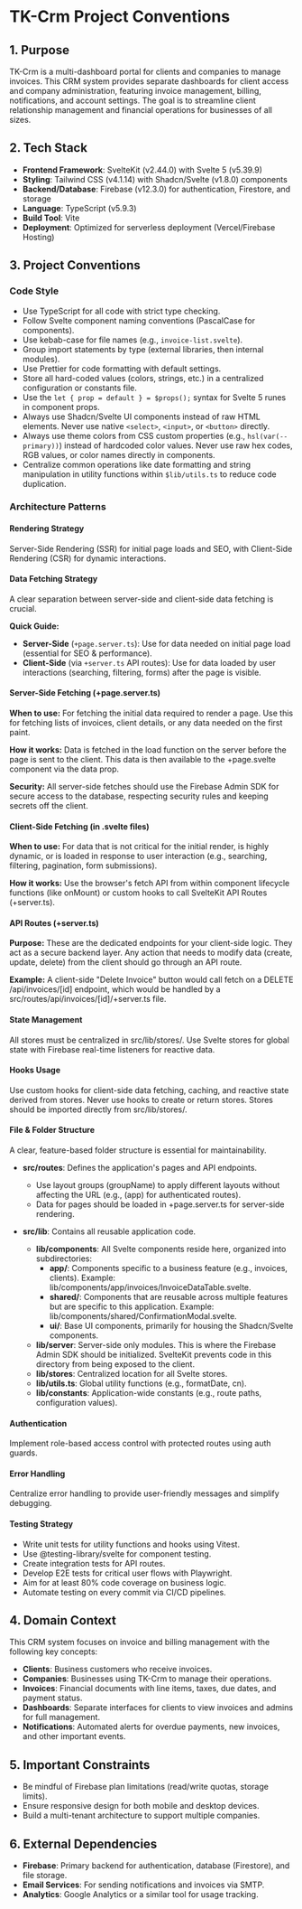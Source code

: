 # TK-Crm Project Conventions

## 1. Purpose

TK-Crm is a multi-dashboard portal for clients and companies to manage invoices. This CRM system provides separate dashboards for client access and company administration, featuring invoice management, billing, notifications, and account settings. The goal is to streamline client relationship management and financial operations for businesses of all sizes.

## 2. Tech Stack

- **Frontend Framework**: SvelteKit (v2.44.0) with Svelte 5 (v5.39.9)
- **Styling**: Tailwind CSS (v4.1.14) with Shadcn/Svelte (v1.8.0) components
- **Backend/Database**: Firebase (v12.3.0) for authentication, Firestore, and storage
- **Language**: TypeScript (v5.9.3)
- **Build Tool**: Vite
- **Deployment**: Optimized for serverless deployment (Vercel/Firebase Hosting)

## 3. Project Conventions

### Code Style

- Use TypeScript for all code with strict type checking.
- Follow Svelte component naming conventions (PascalCase for components).
- Use kebab-case for file names (e.g., `invoice-list.svelte`).
- Group import statements by type (external libraries, then internal modules).
- Use Prettier for code formatting with default settings.
- Store all hard-coded values (colors, strings, etc.) in a centralized configuration or constants file.
- Use the `let { prop = default } = $props();` syntax for Svelte 5 runes in component props.
- Always use Shadcn/Svelte UI components instead of raw HTML elements. Never use native `<select>`, `<input>`, or `<button>` directly.
- Always use theme colors from CSS custom properties (e.g., `hsl(var(--primary))`) instead of hardcoded color values. Never use raw hex codes, RGB values, or color names directly in components.
- Centralize common operations like date formatting and string manipulation in utility functions within `$lib/utils.ts` to reduce code duplication.

### Architecture Patterns

#### Rendering Strategy

Server-Side Rendering (SSR) for initial page loads and SEO, with Client-Side Rendering (CSR) for dynamic interactions.

#### Data Fetching Strategy

A clear separation between server-side and client-side data fetching is crucial.

**Quick Guide:**

- **Server-Side** (`+page.server.ts`): Use for data needed on initial page load (essential for SEO & performance).
- **Client-Side** (via `+server.ts` API routes): Use for data loaded by user interactions (searching, filtering, forms) after the page is visible.

#### Server-Side Fetching (+page.server.ts)

**When to use:** For fetching the initial data required to render a page. Use this for fetching lists of invoices, client details, or any data needed on the first paint.

**How it works:** Data is fetched in the load function on the server before the page is sent to the client. This data is then available to the +page.svelte component via the data prop.

**Security:** All server-side fetches should use the Firebase Admin SDK for secure access to the database, respecting security rules and keeping secrets off the client.

#### Client-Side Fetching (in .svelte files)

**When to use:** For data that is not critical for the initial render, is highly dynamic, or is loaded in response to user interaction (e.g., searching, filtering, pagination, form submissions).

**How it works:** Use the browser's fetch API from within component lifecycle functions (like onMount) or custom hooks to call SvelteKit API Routes (+server.ts).

#### API Routes (+server.ts)

**Purpose:** These are the dedicated endpoints for your client-side logic. They act as a secure backend layer. Any action that needs to modify data (create, update, delete) from the client should go through an API route.

**Example:** A client-side "Delete Invoice" button would call fetch on a DELETE /api/invoices/[id] endpoint, which would be handled by a src/routes/api/invoices/[id]/+server.ts file.

#### State Management

All stores must be centralized in src/lib/stores/. Use Svelte stores for global state with Firebase real-time listeners for reactive data.

#### Hooks Usage

Use custom hooks for client-side data fetching, caching, and reactive state derived from stores.
Never use hooks to create or return stores. Stores should be imported directly from src/lib/stores/.

#### File & Folder Structure

A clear, feature-based folder structure is essential for maintainability.

- **src/routes**: Defines the application's pages and API endpoints.
  - Use layout groups (groupName) to apply different layouts without affecting the URL (e.g., (app) for authenticated routes).
  - Data for pages should be loaded in +page.server.ts for server-side rendering.

- **src/lib**: Contains all reusable application code.
  - **lib/components**: All Svelte components reside here, organized into subdirectories:
    - **app/**: Components specific to a business feature (e.g., invoices, clients). Example: lib/components/app/invoices/InvoiceDataTable.svelte.
    - **shared/**: Components that are reusable across multiple features but are specific to this application. Example: lib/components/shared/ConfirmationModal.svelte.
    - **ui/**: Base UI components, primarily for housing the Shadcn/Svelte components.
  - **lib/server**: Server-side only modules. This is where the Firebase Admin SDK should be initialized. SvelteKit prevents code in this directory from being exposed to the client.
  - **lib/stores**: Centralized location for all Svelte stores.
  - **lib/utils.ts**: Global utility functions (e.g., formatDate, cn).
  - **lib/constants**: Application-wide constants (e.g., route paths, configuration values).

#### Authentication

Implement role-based access control with protected routes using auth guards.

#### Error Handling

Centralize error handling to provide user-friendly messages and simplify debugging.

#### Testing Strategy

- Write unit tests for utility functions and hooks using Vitest.
- Use @testing-library/svelte for component testing.
- Create integration tests for API routes.
- Develop E2E tests for critical user flows with Playwright.
- Aim for at least 80% code coverage on business logic.
- Automate testing on every commit via CI/CD pipelines.

## 4. Domain Context

This CRM system focuses on invoice and billing management with the following key concepts:

- **Clients**: Business customers who receive invoices.
- **Companies**: Businesses using TK-Crm to manage their operations.
- **Invoices**: Financial documents with line items, taxes, due dates, and payment status.
- **Dashboards**: Separate interfaces for clients to view invoices and admins for full management.
- **Notifications**: Automated alerts for overdue payments, new invoices, and other important events.

## 5. Important Constraints

- Be mindful of Firebase plan limitations (read/write quotas, storage limits).
- Ensure responsive design for both mobile and desktop devices.
- Build a multi-tenant architecture to support multiple companies.

## 6. External Dependencies

- **Firebase**: Primary backend for authentication, database (Firestore), and file storage.
- **Email Services**: For sending notifications and invoices via SMTP.
- **Analytics**: Google Analytics or a similar tool for usage tracking.
